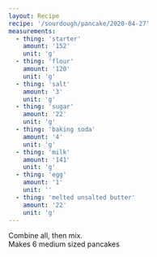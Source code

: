 ```yaml
---
layout: Recipe
recipe: '/sourdough/pancake/2020-04-27'
measurements:
  - thing: 'starter' 
    amount: '152'
    unit: 'g' 
  - thing: 'flour' 
    amount: '120'
    unit: 'g'
  - thing: 'salt' 
    amount: '3'
    unit: 'g'
  - thing: 'sugar' 
    amount: '22'
    unit: 'g'
  - thing: 'baking soda' 
    amount: '4'
    unit: 'g'
  - thing: 'milk' 
    amount: '141'
    unit: 'g'
  - thing: 'egg' 
    amount: '1'
    unit: ''
  - thing: 'melted unsalted butter' 
    amount: '22'
    unit: 'g'
---
```

Combine all, then mix. 
<br/>
Makes 6 medium sized pancakes

<!--stackedit_data:
eyJoaXN0b3J5IjpbLTE1ODQ3Nzg5NjgsMTM3ODQyNDk2OSw0NT
IwNjU3XX0=
-->